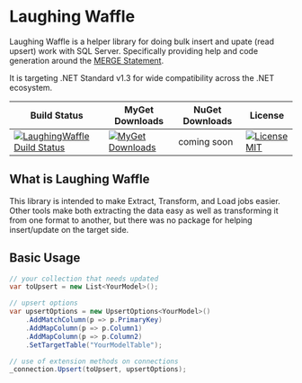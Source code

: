 # Laughing Waffle

Laughing Waffle is a helper library for doing bulk insert and upate (read upsert) work with SQL Server. Specifically providing help and code generation around the [MERGE Statement](https://docs.microsoft.com/en-us/sql/t-sql/statements/merge-transact-sql).

It is targeting .NET Standard v1.3 for wide compatibility across the .NET ecosystem.

| Build Status | MyGet Downloads | NuGet Downloads | License |
|---|---|---|---|
| [![LaughingWaffle Duild Status](https://www.myget.org/BuildSource/Badge/laughing-waffle?identifier=cfe06860-e514-4595-aeff-6bb1f7a2e974)](https://www.myget.org/feed/Packages/laughing-waffle) | [![MyGet Downloads](https://img.shields.io/myget/laughing-waffle/dt/LaughingWaffle.svg?style=flat-square)](https://www.myget.org/feed/laughing-waffle/package/nuget/LaughingWaffle) | coming soon | [![License MIT](https://img.shields.io/badge/license-MIT-brightgreen.svg?style=flat-square)](https://github.com/fuzzzerd/laughing-waffle/blob/master/LICENSE) |

## What is Laughing Waffle

This library is intended to make Extract, Transform, and Load jobs easier. Other tools make both extracting the data easy as well as transforming it from one format to another, but there was no package for helping insert/update on the target side.

## Basic Usage

```csharp
// your collection that needs updated
var toUpsert = new List<YourModel>();

// upsert options
var upsertOptions = new UpsertOptions<YourModel>()
    .AddMatchColumn(p => p.PrimaryKey)
    .AddMapColumn(p => p.Column1)
    .AddMapColumn(p => p.Column2)
    .SetTargetTable("YourModelTable");

// use of extension methods on connections
_connection.Upsert(toUpsert, upsertOptions);
```